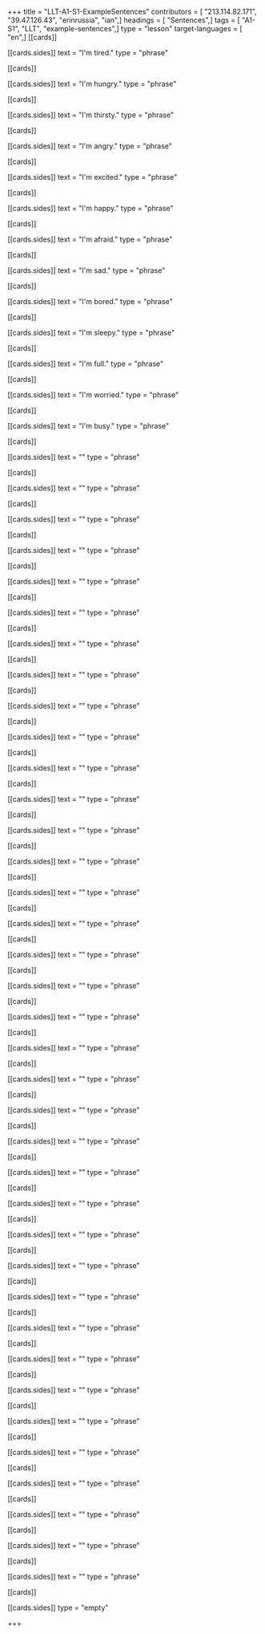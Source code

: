 +++
title = "LLT-A1-S1-ExampleSentences"
contributors = [ "213.114.82.171", "39.47.126.43", "erinrussia", "ian",]
headings = [ "Sentences",]
tags = [ "A1-S1", "LLT", "example-sentences",]
type = "lesson"
target-languages = [ "en",]
[[cards]]

[[cards.sides]]
text = "I'm tired."
type = "phrase"

[[cards]]

[[cards.sides]]
text = "I'm hungry."
type = "phrase"

[[cards]]

[[cards.sides]]
text = "I'm thirsty."
type = "phrase"

[[cards]]

[[cards.sides]]
text = "I'm angry."
type = "phrase"

[[cards]]

[[cards.sides]]
text = "I'm excited."
type = "phrase"

[[cards]]

[[cards.sides]]
text = "I'm happy."
type = "phrase"

[[cards]]

[[cards.sides]]
text = "I'm afraid."
type = "phrase"

[[cards]]

[[cards.sides]]
text = "I'm sad."
type = "phrase"

[[cards]]

[[cards.sides]]
text = "I'm bored."
type = "phrase"

[[cards]]

[[cards.sides]]
text = "I'm sleepy."
type = "phrase"

[[cards]]

[[cards.sides]]
text = "I'm full."
type = "phrase"

[[cards]]

[[cards.sides]]
text = "I'm worried."
type = "phrase"

[[cards]]

[[cards.sides]]
text = "I'm busy."
type = "phrase"

[[cards]]

[[cards.sides]]
text = ""
type = "phrase"

[[cards]]

[[cards.sides]]
text = ""
type = "phrase"

[[cards]]

[[cards.sides]]
text = ""
type = "phrase"

[[cards]]

[[cards.sides]]
text = ""
type = "phrase"

[[cards]]

[[cards.sides]]
text = ""
type = "phrase"

[[cards]]

[[cards.sides]]
text = ""
type = "phrase"

[[cards]]

[[cards.sides]]
text = ""
type = "phrase"

[[cards]]

[[cards.sides]]
text = ""
type = "phrase"

[[cards]]

[[cards.sides]]
text = ""
type = "phrase"

[[cards]]

[[cards.sides]]
text = ""
type = "phrase"

[[cards]]

[[cards.sides]]
text = ""
type = "phrase"

[[cards]]

[[cards.sides]]
text = ""
type = "phrase"

[[cards]]

[[cards.sides]]
text = ""
type = "phrase"

[[cards]]

[[cards.sides]]
text = ""
type = "phrase"

[[cards]]

[[cards.sides]]
text = ""
type = "phrase"

[[cards]]

[[cards.sides]]
text = ""
type = "phrase"

[[cards]]

[[cards.sides]]
text = ""
type = "phrase"

[[cards]]

[[cards.sides]]
text = ""
type = "phrase"

[[cards]]

[[cards.sides]]
text = ""
type = "phrase"

[[cards]]

[[cards.sides]]
text = ""
type = "phrase"

[[cards]]

[[cards.sides]]
text = ""
type = "phrase"

[[cards]]

[[cards.sides]]
text = ""
type = "phrase"

[[cards]]

[[cards.sides]]
text = ""
type = "phrase"

[[cards]]

[[cards.sides]]
text = ""
type = "phrase"

[[cards]]

[[cards.sides]]
text = ""
type = "phrase"

[[cards]]

[[cards.sides]]
text = ""
type = "phrase"

[[cards]]

[[cards.sides]]
text = ""
type = "phrase"

[[cards]]

[[cards.sides]]
text = ""
type = "phrase"

[[cards]]

[[cards.sides]]
text = ""
type = "phrase"

[[cards]]

[[cards.sides]]
text = ""
type = "phrase"

[[cards]]

[[cards.sides]]
text = ""
type = "phrase"

[[cards]]

[[cards.sides]]
text = ""
type = "phrase"

[[cards]]

[[cards.sides]]
text = ""
type = "phrase"

[[cards]]

[[cards.sides]]
text = ""
type = "phrase"

[[cards]]

[[cards.sides]]
text = ""
type = "phrase"

[[cards]]

[[cards.sides]]
text = ""
type = "phrase"

[[cards]]

[[cards.sides]]
text = ""
type = "phrase"

[[cards]]

[[cards.sides]]
type = "empty"

+++
